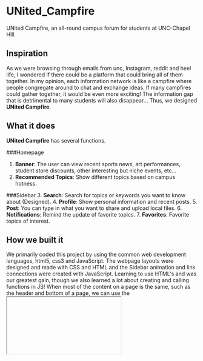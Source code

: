 # UNited_Campfire
UNited Campfire, an all-round campus forum for students at UNC-Chapel Hill.


## Inspiration
As we were browsing through emails from unc, Instagram, reddit and heel life, I wondered if there could be a platform that could bring all of them together. In my opinion, each information network is like a campfire where people congregate around to chat and exchange ideas. If many campfires could gather together, it would be even more exciting! The information gap that is detrimental to many students will also disappear... Thus, we designed **UNited Campfire**.

## What it does
**UNited Campfire** has several functions.

###Homepage
1. **Banner**: The user can view recent sports news, art performances, student store discounts, other interesting but niche events, etc...
2. **Recommended Topics**: Show different topics based on campus hotness.

###Sidebar
3. **Search**: Search for topics or keywords you want to know about (Designed). 
4. **Profile**: Show personal information and recent posts. 
5. **Post**: You can type in what you want to share and upload local files.
6. **Notifications**: Remind the update of favorite topics.
7. **Favorites**: Favorite topics of interest.

## How we built it
We primarily coded this project by using the common web development languages, html5, css3 and JavaScript. The webpage layouts were designed and made with CSS and HTML and the Sidebar animation and link connections were created with JavaScript. Learning to use HTML's <meta> and <inframe> was our greatest gain, though we also learned a lot about creating and calling functions in JS! When most of the content on a page is the same, such as the header and bottom of a page, we can use the <iframe> tag to embed the duplicate parts into the page. This effectively reduces code redundancy. We finally combined our code and linked them together on GitHub.

## Challenges we ran into
Since half of us has almost no coding experience in web design and development, it’s really tough for us to design the layouts and functions…And we even thought of giving up this project and turning to another one, built in our familiar languages. However, our inspiration brought us back and prompted us to stay focused on specific challenges. In these 25 hours (no typo, winter time gave us an extra hour lol), we encountered three huge challenges: messy page layouts, partial online pages, and non-activated buttons. 

Due to our initial failure to understand the relationship between Margin, Border and Padding in CSS, all the page layouts were not centered and were all crammed on the left. Later, by adjusting these parameters, we made the page more beautiful.

For some of the pages that already exist (like the Kenan-Flagler Datathon site), we thought that carrying them to UNited Campfire would also be a very effective way to share information. In fact, it was a bit tricky. Unfortunately, it was very slow to update the pages and the layouts were weird. Then we asked the mentor and learned how to use the <meta> and <inframe>. This was very useful in fixing this bug that had been bothering us for a long time.

We planned to hide the link to other html files behind the “More” buttons. Unfortunately, for <button> with multiple response animations, we were not able to add rhef inside. Later, we figured out that we could build functions in script.js and call them in the <button>, thus avoiding some “misunderstandings” between the code.

## Accomplishments that we're proud of
As beginners in web design, we are very proud to have completed such a meaningful demo and appreciate HackNC for giving us this opportunity to network and learn. We hardly learn anything about web development in our current freshman computing courses. We are also glad to make such a pretty page, hopefully it will attract several students to click on it (if we can build the backend)!

## What we learned
In the REACT workshop, we learned how to build a calculator! It was very cool! Although we didn't get to use react in our project, it's definitely going to be in our future ones! In addition to improving our coding skills, we also learned how to stay focused on multiple tasks (many features need to be implemented in a short amount of time!) and effective communication in teamwork.

## What's next for UNited Campfire
We will continue to update more front-end modules and try to add domains and databases. Have **UNited Campfire** REALLY work in UNC!
